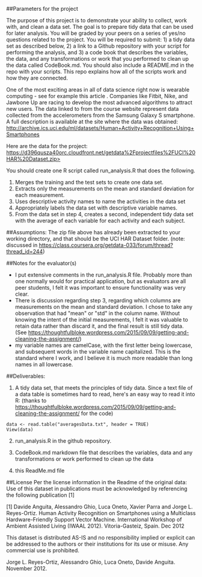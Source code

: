 
##Parameters for the project

The purpose of this project is to demonstrate your ability to collect, work with, and clean a data set. The goal is to prepare tidy data that can be used for later analysis. You will be graded by your peers on a series of yes/no questions related to the project. You will be required to submit: 1) a tidy data set as described below, 2) a link to a Github repository with your script for performing the analysis, and 3) a code book that describes the variables, the data, and any transformations or work that you performed to clean up the data called CodeBook.md. You should also include a README.md in the repo with your scripts. This repo explains how all of the scripts work and how they are connected. 

One of the most exciting areas in all of data science right now is wearable computing - see for example this article . Companies like Fitbit, Nike, and Jawbone Up are racing to develop the most advanced algorithms to attract new users. The data linked to from the course website represent data collected from the accelerometers from the Samsung Galaxy S smartphone. A full description is available at the site where the data was obtained:
http://archive.ics.uci.edu/ml/datasets/Human+Activity+Recognition+Using+Smartphones

Here are the data for the project:
https://d396qusza40orc.cloudfront.net/getdata%2Fprojectfiles%2FUCI%20HAR%20Dataset.zip>

 You should create one R script called run_analysis.R that does the following. 

  1. Merges the training and the test sets to create one data set.
  2. Extracts only the measurements on the mean and standard deviation for each measurement. 
  3. Uses descriptive activity names to name the activities in the data set
  4. Appropriately labels the data set with descriptive variable names. 
  5. From the data set in step 4, creates a second, independent tidy data set with the average of each variable for each activity and each subject.

  ##Assumptions:
  The zip file above has already been extracted to your working directory, and that should be the UCI HAR Dataset folder.
  (note: discussed in https://class.coursera.org/getdata-033/forum/thread?thread_id=244) 
  
  
  ##Notes for the evaluator(s)
 * I put extensive comments in the run_analysis.R file. Probably more than one normally would for practical application, but as evaluators are all peer students, I felt it was important to ensure functionality was very clear.
 * There is discussion regarding step 3, regarding which columns are measurements on the mean and standard deviation. I chose to take any observation that had "mean" or "std" in the column name. Without knowing the intent of the initial measurements, I felt it was valuable to retain data rather than discard it, and the final result is still tidy data. 
  (See https://thoughtfulbloke.wordpress.com/2015/09/09/getting-and-cleaning-the-assignment/)
 * my variable names are camelCase, with the first letter being lowercase, and subsequent words in the variable name capitalized. This is the standard where I work, and I believe it is much more readable than long names in all lowercase.
    
  ##Deliverables:
  1. A tidy data set, that meets the principles of tidy data. 
	 Since a text file of a data table is sometimes hard to read, here's an easy way to read it into R:
	(thanks to https://thoughtfulbloke.wordpress.com/2015/09/09/getting-and-cleaning-the-assignment/ for the code)
  
	data <- read.table("averagesData.txt", header = TRUE)
    View(data)
	
  2. run_analysis.R in the github repository.
  
  3. CodeBook.md markdown file that describes the variables, data and any transformations or work performed to clean up the data
  
  4. this ReadMe.md file
  
  ##License
  Per the license information in the Readme of the original data:
Use of this dataset in publications must be acknowledged by referencing the following publication [1] 

[1] Davide Anguita, Alessandro Ghio, Luca Oneto, Xavier Parra and Jorge L. Reyes-Ortiz. Human Activity Recognition on Smartphones using a Multiclass Hardware-Friendly Support Vector Machine. International Workshop of Ambient Assisted Living (IWAAL 2012). Vitoria-Gasteiz, Spain. Dec 2012

This dataset is distributed AS-IS and no responsibility implied or explicit can be addressed to the authors or their institutions for its use or misuse. Any commercial use is prohibited.

Jorge L. Reyes-Ortiz, Alessandro Ghio, Luca Oneto, Davide Anguita. November 2012.